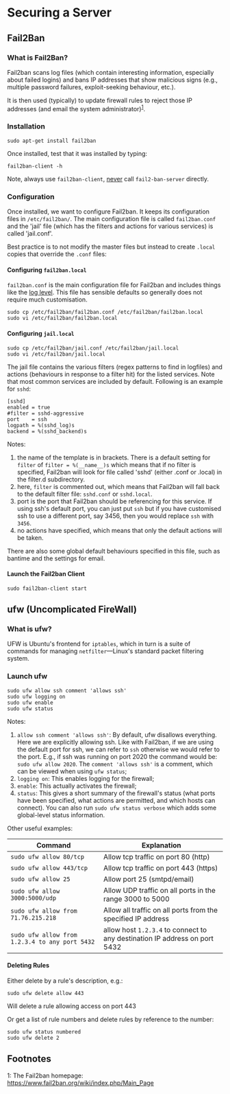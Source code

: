 Securing a Server
=================

Fail2Ban
--------

### What is Fail2Ban? ###

Fail2ban scans log files (which contain interesting information, especially about failed logins) and bans IP addresses that show 
malicious signs (e.g., multiple password failures, exploit-seeking behaviour, etc.). 

It is then used (typically) to update firewall rules to reject those IP addresses (and email the system 
administrator)<sup>[1](#footnote01)</sup>.


### Installation ###

```
sudo apt-get install fail2ban
```

Once installed, test that it was installed by typing:

```
fail2ban-client -h
```

Note, always use `fail2ban-client`, [never][link01] call `fail2-ban-server` directly.


### Configuration ###

Once installed, we want to configure Fail2ban. It keeps its configuration files in `/etc/fail2ban/`. The main configuration file 
is called `fail2ban.conf` and the 'jail' file (which has the filters and actions for various services) is called 'jail.conf'.

Best practice is to not modify the master files but instead to create `.local` copies that override the `.conf` files:


#### Configuring `fail2ban.local` ####

`fail2ban.conf` is the main configuration file for Fail2ban and includes things like the [log level][link02]. This file has sensible
defaults so generally does not require much customisation.

```
sudo cp /etc/fail2ban/fail2ban.conf /etc/fail2ban/fail2ban.local
sudo vi /etc/fail2ban/fail2ban.local
```

#### Configuring `jail.local` ####

```
sudo cp /etc/fail2ban/jail.conf /etc/fail2ban/jail.local
sudo vi /etc/fail2ban/jail.local
```

The jail file contains the various filters (regex patterns to find in logfiles) and actions (behaviours in response to a filter hit) for
the listed services. Note that most common services are included by default. Following is an example for `sshd`:

```
[sshd]
enabled = true
#filter = sshd-aggressive
port    = ssh
logpath = %(sshd_log)s
backend = %(sshd_backend)s
```

Notes:
1. the name of the template is in brackets. There is a default setting for `filter` of `filter = %(__name__)s` which means that if
   no filter is specified, Fail2ban will look for file called 'sshd' (either .conf or .local) in the filter.d subdirectory.
2. here, `filter` is commented out, which means that Fail2ban will fall back to the default filter file: `sshd.conf` or `sshd.local`.
3. port is the port that Fail2ban should be referencing for this service. If using ssh's default port, you can just put `ssh` but if
   you have customised ssh to use a different port, say 3456, then you would replace `ssh` with `3456`.
4. no actions have specified, which means that only the default actions will be taken.


There are also some global default behaviours specified in this file, such as bantime and the settings for email.


#### Launch the Fail2ban Client ####

```
sudo fail2ban-client start
```


ufw (Uncomplicated FireWall)
----------------------------

### What is ufw? ###

UFW is Ubuntu's frontend for `iptables`, which in turn is a suite of commands for managing `netfilter`—Linux's standard packet filtering
system.

### Launch ufw ###

```
sudo ufw allow ssh comment 'allows ssh'
sudo ufw logging on
sudo ufw enable
sudo ufw status
```

Notes:
1. `allow ssh comment 'allows ssh'`: By default, ufw disallows everything. Here we are explicitly allowing ssh. Like with Fail2ban, if 
   we are using the default port for ssh, we can refer to `ssh` otherwise we would refer to the port. E.g., if ssh was running on 
   port 2020 the command would be: `sudo ufw allow 2020`. 
   The `comment 'allows ssh'` is a comment, which can be viewed when using `ufw status`;
2. `logging on`: This enables logging for the firewall;
3. `enable`: This actually activates the firewall;
4. `status`: This gives a short summary of the firewall's status (what ports have been specified, what actions are permitted, and which
   hosts can connect). You can also run `sudo ufw status verbose` which adds some global-level status information.

Other useful examples:

Command                                        | Explanation
-----------------------------------------------|------------
`sudo ufw allow 80/tcp`                        | Allow tcp traffic on port 80 (http)
`sudo ufw allow 443/tcp`                       | Allow tcp traffic on port 443 (https)
`sudo ufw allow 25`                            | Allow port 25 (smtpd/email)
`sudo ufw allow 3000:5000/udp`                 | Allow UDP traffic on all ports in the range 3000 to 5000
`sudo ufw allow from 71.76.215.218`            | Allow all traffic on all ports from the specified IP address
`sudo ufw allow from 1.2.3.4 to any port 5432` | allow host `1.2.3.4` to connect to any destination IP address on port 5432


#### Deleting Rules ####

Either delete by a rule's description, e.g.:
```
sudo ufw delete allow 443
```
Will delete a rule allowing access on port 443

Or get a list of rule numbers and delete rules by reference to the number:
```
sudo ufw status numbered
sudo ufw delete 2
```


Footnotes
---------

<a name="footnote01">1</a>: The Fail2ban homepage: <https://www.fail2ban.org/wiki/index.php/Main_Page>




[link01]: https://www.fail2ban.org/wiki/index.php/Fail2Ban 'Fail2ban.org: Wiki'
[link02]: https://www.tutorialspoint.com/unix/unix-system-logging.htm
